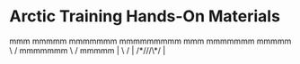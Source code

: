 # Arctic Training Hands-On Materials
   
   mmm
  mmmmm
 mmmmmmm
mmmmmmmmm        mmm
 mmmmmmm        mmmmm
  \   /        mmmmmmm
   \ /          mmmmm
    |            \ /
    | \/\*///\\*/ |

